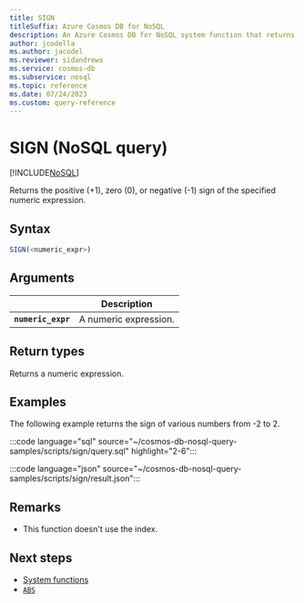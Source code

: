 ```yaml
---
title: SIGN
titleSuffix: Azure Cosmos DB for NoSQL
description: An Azure Cosmos DB for NoSQL system function that returns the sign of the specified number.
author: jcodella
ms.author: jacodel
ms.reviewer: sidandrews
ms.service: cosmos-db
ms.subservice: nosql
ms.topic: reference
ms.date: 07/24/2023
ms.custom: query-reference
---
```


# SIGN (NoSQL query)

[!INCLUDE[NoSQL](../../includes/appliesto-nosql.md)]

Returns the positive (+1), zero (0), or negative (-1) sign of the specified numeric expression.  

## Syntax

```sql
SIGN(<numeric_expr>)  
```

## Arguments

| | Description |
| --- | --- |
| **`numeric_expr`** | A numeric expression. |

## Return types

Returns a numeric expression.  

## Examples

The following example returns the sign of various numbers from -2 to 2.  

:::code language="sql" source="~/cosmos-db-nosql-query-samples/scripts/sign/query.sql" highlight="2-6":::

:::code language="json" source="~/cosmos-db-nosql-query-samples/scripts/sign/result.json":::

## Remarks

- This function doesn't use the index.

## Next steps

- [System functions](system-functions.yml)
- [`ABS`](abs.md)
